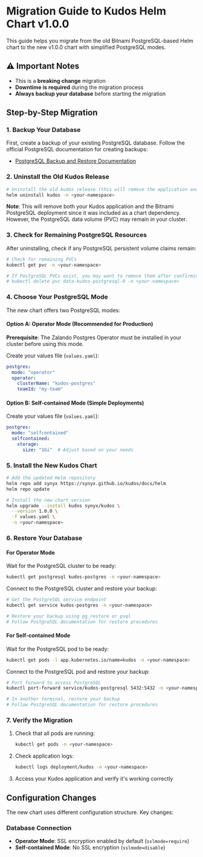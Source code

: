 # Migration Guide to Kudos Helm Chart v1.0.0

This guide helps you migrate from the old Bitnami PostgreSQL-based Helm chart to the new v1.0.0 chart with simplified PostgreSQL modes.

## ⚠️ Important Notes

- This is a **breaking change** migration
- **Downtime is required** during the migration process
- **Always backup your database** before starting the migration

## Step-by-Step Migration

### 1. Backup Your Database

First, create a backup of your existing PostgreSQL database. Follow the official PostgreSQL documentation for creating backups:

- [PostgreSQL Backup and Restore Documentation](https://www.postgresql.org/docs/15/backup.html)

### 2. Uninstall the Old Kudos Release

```bash
# Uninstall the old kudos release (this will remove the application and PostgreSQL)
helm uninstall kudos -n <your-namespace>
```

**Note**: This will remove both your Kudos application and the Bitnami PostgreSQL deployment since it was included as a chart dependency. However, the PostgreSQL data volume (PVC) may remain in your cluster.

### 3. Check for Remaining PostgreSQL Resources

After uninstalling, check if any PostgreSQL persistent volume claims remain:

```bash
# Check for remaining PVCs
kubectl get pvc -n <your-namespace>

# If PostgreSQL PVCs exist, you may want to remove them after confirming your backup
# kubectl delete pvc data-kudos-postgresql-0 -n <your-namespace>
```

### 4. Choose Your PostgreSQL Mode

The new chart offers two PostgreSQL modes:

#### Option A: Operator Mode (Recommended for Production)

**Prerequisite**: The Zalando Postgres Operator must be installed in your cluster before using this mode.

Create your values file (`values.yaml`):

```yaml
postgres:
  mode: "operator"
  operator:
    clusterName: "kudos-postgres"
    teamId: "my-team"
```

#### Option B: Self-contained Mode (Simple Deployments)

Create your values file (`values.yaml`):

```yaml
postgres:
  mode: "selfcontained"
  selfcontained:
    storage:
      size: "1Gi"  # Adjust based on your needs
```

### 5. Install the New Kudos Chart

```bash
# Add the updated Helm repository
helm repo add synyx https://synyx.github.io/kudos/docs/helm
helm repo update

# Install the new chart version
helm upgrade --install kudos synyx/kudos \
  --version 1.0.0 \
  -f values.yaml \
  -n <your-namespace>
```

### 6. Restore Your Database

#### For Operator Mode

Wait for the PostgreSQL cluster to be ready:

```bash
kubectl get postgresql kudos-postgres -n <your-namespace>
```

Connect to the PostgreSQL cluster and restore your backup:

```bash
# Get the PostgreSQL service endpoint
kubectl get service kudos-postgres -n <your-namespace>

# Restore your backup using pg_restore or psql
# Follow PostgreSQL documentation for restore procedures
```

#### For Self-contained Mode

Wait for the PostgreSQL pod to be ready:

```bash
kubectl get pods -l app.kubernetes.io/name=kudos -n <your-namespace>
```

Connect to the PostgreSQL pod and restore your backup:

```bash
# Port forward to access PostgreSQL
kubectl port-forward service/kudos-postgresql 5432:5432 -n <your-namespace>

# In another terminal, restore your backup
# Follow PostgreSQL documentation for restore procedures
```

### 7. Verify the Migration

1. Check that all pods are running:

   ```bash
   kubectl get pods -n <your-namespace>
   ```

2. Check application logs:

   ```bash
   kubectl logs deployment/kudos -n <your-namespace>
   ```

3. Access your Kudos application and verify it's working correctly

## Configuration Changes

The new chart uses different configuration structure. Key changes:

### Database Connection

- **Operator Mode**: SSL encryption enabled by default (`sslmode=require`)
- **Self-contained Mode**: No SSL encryption (`sslmode=disable`)
